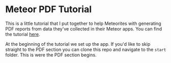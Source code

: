 # Meteor PDF Tutorial

This is a little tutorial that I put together to help Meteorites with generating PDF reports from data they've collected in their Meteor apps. You can find the tutorial [here](http://ryanswapp.com/2015/11/27/generate-a-pdf-from-dynamic-data-in-meteor-js/).

At the beginning of the tutorial we set up the app. If you'd like to skip straight to the PDF section you can clone this repo and navigate to the ```start``` folder. This is were the PDF section begins.